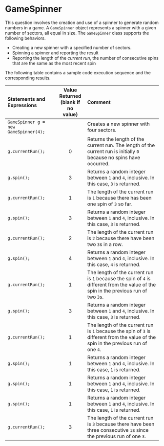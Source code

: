 # GameSpinner

This question involves the creation and use of a spinner to generate random numbers in a game. A `GameSpinner` object represents a spinner with a given number of sectors, all equal in size. The `GameSpinner` class supports the following behaviors.

- Creating a new spinner with a specified number of sectors.
- Spinning a spinner and reporting the result
- Reporting the length of the *current run*, the number of consecutive spins that are the same as the most recent spin

The following table contains a sample code execution sequence and the corresponding results.

| **Statements and Expressions** | **Value Returned<br>(blank if no<br>value)** | **Comment** |
| :----------------------------- | :----------------------------------: | :---------- |
| `GameSpinner g = new GameSpinner(4);` | | Creates a new spinner with four sectors. |
| `g.currentRun();` | 0 | Returns the length of the current run. The length of the current run is initially `0` because no spins have occurred. |
| `g.spin();` | 3 | Returns a random integer between `1` and `4`, inclusive. In this case, `3` is returned. |
| `g.currentRun();` | 1 | The length of the current run is `1` because there has been one spin of `3` so far. |
| `g.spin();` | 3 | Returns a random integer between `1` and `4`, inclusive. In this case, `3` is returned. |
| `g.currentRun();` | 2 | The length of the current run is `2` because there have been two `3`s in a row. |
| `g.spin();` | 4 | Returns a random integer between `1` and `4`, inclusive. In this case, `4` is returned. |
| `g.currentRun();` | 1 | The length of the current run is `1` because the spin of `4` is different from the value of the spin in the previous run of two `3`s. |
| `g.spin();` | 3 | Returns a random integer between `1` and `4`, inclusive. In this case, `3` is returned. |
| `g.currentRun();` | 1 | The length of the current run is `1` because the spin of `3` is different from the value of the spin in the previous run of one `4`. |
| `g.spin();` | 1 | Returns a random integer between `1` and `4`, inclusive. In this case, `1` is returned. |
| `g.spin();` | 1 | Returns a random integer between `1` and `4`, inclusive. In this case, `1` is returned. |
| `g.spin();` | 1 | Returns a random integer between `1` and `4`, inclusive. In this case, `1` is returned. |
| `g.currentRun();` | 3 | The length of the current run is `3` because there have been three consecutive `1`s since the previous run of one `3`. |
